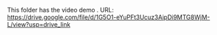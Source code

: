 This folder has the video demo .
URL: https://drive.google.com/file/d/1G5O1-eYuPFt3Ucuz3AipDi9MTG8WjM-L/view?usp=drive_link
